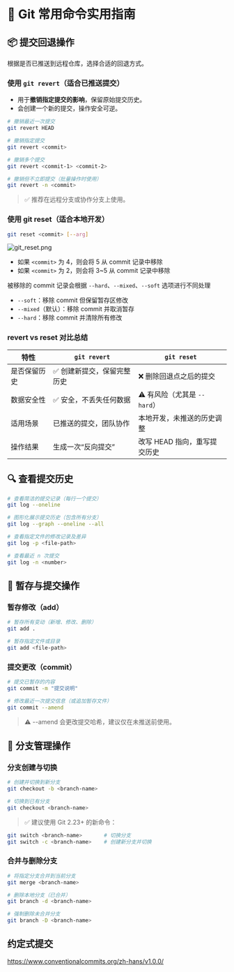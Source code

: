 # 🚀 Git 常用命令实用指南

## 📦 提交回退操作

根据是否已推送到远程仓库，选择合适的回退方式。

### 使用 `git revert`（适合已推送提交）

- 用于**撤销指定提交的影响**，保留原始提交历史。
- 会创建一个新的提交，操作安全可逆。

```bash
# 撤销最近一次提交
git revert HEAD

# 撤销指定提交
git revert <commit>

# 撤销多个提交
git revert <commit-1> <commit-2>

# 撤销但不立即提交（批量操作时使用）
git revert -n <commit>
```

> ✅ 推荐在远程分支或协作分支上使用。

### 使用 git reset（适合本地开发）

```bash
git reset <commit> [--arg]
```

![git_reset.png](https://img-bed.renouc.cn/v2/QoSD11L.png)

- 如果 `<commit>` 为 4，则会将 5 从 commit 记录中移除
- 如果 `<commit>` 为 2，则会将 3~5 从 commit 记录中移除

被移除的 commit 记录会根据 `--hard`、`--mixed`、`--soft` 选项进行不同处理

- `--soft`：移除 commit 但保留暂存区修改
- `--mixed`（默认）：移除 commit 并取消暂存
- `--hard`：移除 commit 并清除所有修改

### revert vs reset 对比总结

| 特性         | `git revert`                | `git reset`                  |
| ------------ | --------------------------- | ---------------------------- |
| 是否保留历史 | ✅ 创建新提交，保留完整历史 | ❌ 删除回退点之后的提交      |
| 数据安全性   | ✅ 安全，不丢失任何数据     | ⚠️ 有风险（尤其是 `--hard`） |
| 适用场景     | 已推送的提交，团队协作      | 本地开发，未推送的历史调整   |
| 操作结果     | 生成一次“反向提交”          | 改写 HEAD 指向，重写提交历史 |

## 🔍 查看提交历史

```bash
# 查看简洁的提交记录（每行一个提交）
git log --oneline

# 图形化展示提交历史（包含所有分支）
git log --graph --oneline --all

# 查看指定文件的修改记录及差异
git log -p <file-path>

# 查看最近 n 次提交
git log -n <number>
```

## 💾 暂存与提交操作

### 暂存修改（add）

```bash
# 暂存所有变动（新增、修改、删除）
git add .

# 暂存指定文件或目录
git add <file-path>
```

### 提交更改（commit）

```bash
# 提交已暂存的内容
git commit -m "提交说明"

# 修改最近一次提交信息（或追加暂存文件）
git commit --amend
```

> ⚠️ --amend 会更改提交哈希，建议仅在未推送前使用。

## 🌿 分支管理操作

### 分支创建与切换

```bash
# 创建并切换到新分支
git checkout -b <branch-name>

# 切换到已有分支
git checkout <branch-name>
```

> ✅ 建议使用 Git 2.23+ 的新命令：

```bash
git switch <branch-name>       # 切换分支
git switch -c <branch-name>    # 创建新分支并切换
```

### 合并与删除分支

```bash
# 将指定分支合并到当前分支
git merge <branch-name>

# 删除本地分支（已合并）
git branch -d <branch-name>

# 强制删除未合并分支
git branch -D <branch-name>
```

## 约定式提交

https://www.conventionalcommits.org/zh-hans/v1.0.0/
